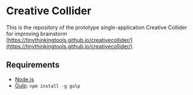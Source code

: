 # Creative Collider

This is the repository of the prototype single-application Creative Collider for improving brainstorm [https://tinythinkingtools.github.io/creativecollider/](https://tinythinkingtools.github.io/creativecollider/). 

## Requirements

* [Node.js](http://nodejs.org)
* [Gulp](http://gulpjs.com/): `npm install -g gulp`
